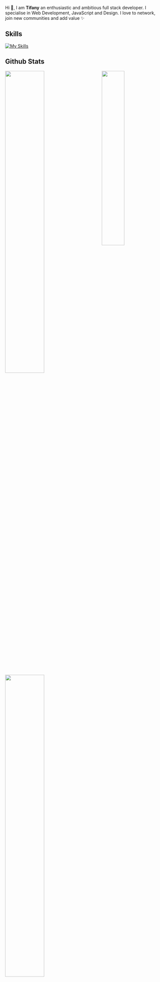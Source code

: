 Hi 👋, I am **Tifany** an enthusiastic and ambitious full stack developer. I specialise in Web Development, JavaScript and Design. I love to network, join new communities and add value ✨

## Skills
[![My Skills](https://skillicons.dev/icons?i=java,php,laravel,js,ts,nodejs,react,docker,express,supabase,mysql,html,css,tailwind,vite,remix,nextjs,arch,figma,git)](https://skillicons.dev)

## Github Stats

<img align="right" width="38%" src="https://i.pinimg.com/564x/42/72/e1/4272e100cfbabbbd64c20ae1a111726a.jpg"/>

  <a href="https://github.com/pinuya"><img width="50%" src="https://github-readme-stats.vercel.app/api?username=pinuya&theme=material-palenight"></a>
  <a href="https://github.com/Giingu"><img width="50%" src="http://github-readme-streak-stats.herokuapp.com/?user=pinuya&theme=material-palenight"></a>
